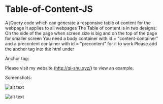 # Table-of-Content-JS
A jQuery code which can generate a responsive table of content for the webpage
It applies to all webpages
The Table of content is in two designs: On the side of the page when screen size is big and on the top of the page for smaller screen
You need a body container with id = "content-container" and a precontent container with id = "precontent" for it to work
Please add the anchor tag into the html under <div id="precontent"></div>
Anchor tag: <div class="toc"> <div class="container-12"> <div class="grid-12"> </div> </div> </div>

Please visit my website (http://qi-shu.xyz/) to view an example.

Screenshots: 

![alt text](http://i68.tinypic.com/2wh2ntt.png)

![alt text](http://i67.tinypic.com/2vtozuc.png)

